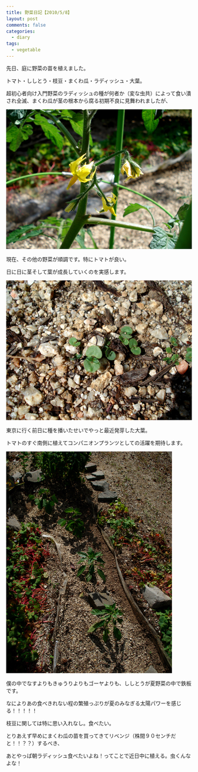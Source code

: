 ```yaml
---
title: 野菜日記【2010/5/8】
layout: post
comments: false
categories:
  - diary
tags:
  - vegetable
---
```


先日、庭に野菜の苗を植えました。

トマト・ししとう・枝豆・まくわ瓜・ラディッシュ・大葉。

超初心者向け入門野菜のラディッシュの種が何者か（変な虫共）によって食い潰され全滅、まくわ瓜が茎の根本から腐る初期不良に見舞われましたが、

![トマトの花][1]

現在、その他の野菜が順調です。特にトマトが良い。

日に日に茎そして葉が成長していくのを実感します。

![大葉][2]

東京に行く前日に種を播いたせいでやっと最近発芽した大葉。

トマトのすぐ南側に植えてコンパニオンプランツとしての活躍を期待します。

![ししとうと枝豆][3]

僕の中でなすよりもきゅうりよりもゴーヤよりも、ししとうが夏野菜の中で鉄板です。

なによりあの食べきれない程の繁殖っぷりが夏のみなぎる太陽パワーを感じる！！！！！

枝豆に関しては特に思い入れなし。食べたい。

とりあえず早めにまくわ瓜の苗を買ってきてリベンジ（株間９０センチだと！！？？）するべき、

あとやっぱ朝ラディッシュ食べたいよね！ってことで近日中に植える。虫くんなよな！

 [1]: /img/uploads/2010/05/vegenote-20100508-1.jpg
 [2]: /img/uploads/2010/05/vegenote-20100508-2.jpg
 [3]: /img/uploads/2010/05/vegenote-20100508-3.jpg
